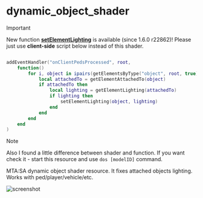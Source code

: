 # dynamic_object_shader


> [!IMPORTANT]  
> New function **[setElementLighting](https://wiki.multitheftauto.com/wiki/SetElementLighting)** is available (since 1.6.0 r22862)!
> Please just use **client-side** script below instead of this shader.
>	```lua
>	
>	addEventHandler("onClientPedsProcessed", root,
>		function()
>			for i, object in ipairs(getElementsByType("object", root, true)) do
>				local attachedTo = getElementAttachedTo(object)
>				if attachedTo then
>					local lighting = getElementLighting(attachedTo)
>					if lighting then
>						setElementLighting(object, lighting)
>					end
>				end
>			end
>		end
>	)
>	```

> [!NOTE]  
> Also I found a little difference between shader and function. If you want check it - start this resource and use `dos [modelID]` command.


MTA:SA dynamic object shader resource. It fixes attached objects lighting. Works with ped/player/vehicle/etc.

![screenshot](https://i.imgur.com/XsOJTJq.png)
